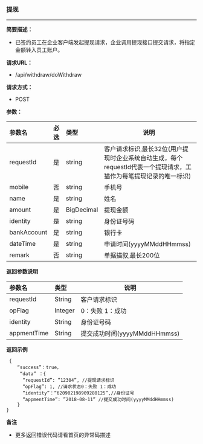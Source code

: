 ### 提现

---

**简要描述：**

* 已签约员工在企业客户端发起提现请求，企业调用提现接口提交请求，将指定金额转入员工账户。

**请求URL：**

* /api/withdraw/doWithdraw

**请求方式：**

* POST 

**参数：**

| 参数名 | 必选 | 类型 | 说明 |
| :--- | :--- | :--- | --- |
| requestId | 是 | string | 客户请求标识,最长32位\(用户提现时企业系统自动生成，每个requestId代表一个提现请求，工猫作为每笔提现记录的唯一标识\) |
| mobile | 否 | string | 手机号 |
| name | 是 | string | 姓名 |
| amount | 是 | BigDecimal | 提现金额 |
| identity | 是 | string | 身份证号码 |
| bankAccount | 是 | string | 银行卡 |
| dateTime | 是 | string | 申请时间\(yyyyMMddHHmmss\) |
| remark | 否 | string | 单据描叙,最长200位 |

**返回参数说明**

| 参数名 | 类型 | 说明 |
| :--- | :--- | --- |
| requestId | String | 客户请求标识 |
| opFlag | Integer | 0：失败 1：成功 |
| identity | String | 身份证号码 |
| appmentTime | String | 提交成功时间\(yyyyMMddHHmmss\) |

**返回示例**

```
 {
    “success”：true，
     “data” ：{
      “requestId”: ”12304”, //提现请求标识
      “opFlag”: 1, //请求状态0：失败 1：成功
      “identity”：“620902198909280125”,//身份证号
      “appmentTime”: ”2018-08-11” //提交成功时间(yyyyMMddHHmmss)
    }
}
```

**备注**

* 更多返回错误代码请看首页的异常码描述



